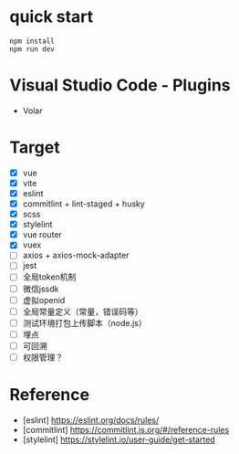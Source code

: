 # quick start
```
npm install 
npm run dev
```

# Visual Studio Code - Plugins
- Volar

# Target
- [x] vue
- [x] vite
- [x] eslint
- [x] commitlint + lint-staged + husky
- [x] scss
- [x] stylelint
- [x] vue router
- [x] vuex
- [ ] axios + axios-mock-adapter
- [ ] jest
- [ ] 全局token机制
- [ ] 微信jssdk
- [ ] 虚拟openid
- [ ] 全局常量定义（常量，错误码等）
- [ ] 测试环境打包上传脚本（node.js）
- [ ] 埋点
- [ ] 可回溯
- [ ] 权限管理？

# Reference

- [eslint] https://eslint.org/docs/rules/
- [commitlint] https://commitlint.js.org/#/reference-rules
- [stylelint] https://stylelint.io/user-guide/get-started